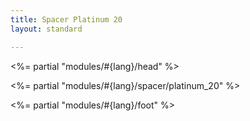 ```yaml
---
title: Spacer Platinum 20
layout: standard

---
```


<%= partial "modules/#{lang}/head" %>

<%= partial "modules/#{lang}/spacer/platinum_20" %>

<%= partial "modules/#{lang}/foot" %>